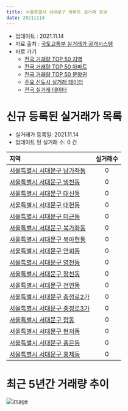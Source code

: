 ```yaml
---
title: 서울특별시 서대문구 아파트 실거래 정보
date: 20211114
---
```


* 업데이트 : 2021.11.14
* 자료 출처 : [국토교통부 실거래가 공개시스템](http://rt.molit.go.kr)
* 바로 가기
    * [전국 거래량 TOP 50 지역](https://apt-info.github.io/apt-trade-info/tr)
    * [전국 거래량 TOP 50 아파트](https://apt-info.github.io/apt-trade-info/ta)
    * [전국 거래량 TOP 50 분양권](https://apt-info.github.io/apt-trade-info/tb)
    * [주요 신도시 실거래 데이터](https://apt-info.github.io/apt-trade-info/newtown)
    * [전국 실거래 데이터](https://apt-info.github.io/apt-trade-info/all)



<script async src="https://pagead2.googlesyndication.com/pagead/js/adsbygoogle.js"></script>
<!-- 기본광고 -->
<ins class="adsbygoogle"
     style="display:block"
     data-ad-client="ca-pub-1142216861245946"
     data-ad-slot="4805727019"
     data-ad-format="auto"
     data-full-width-responsive="true"></ins>
<script>
     (adsbygoogle = window.adsbygoogle || []).push({});
</script>


# 신규 등록된 실거래가 목록

* 실거래가 등록일: 2021.11.14
* 업데이트 된 실거래 수: 0 건


|지역|실거래수|
|:---|:---:|
|[서울특별시 서대문구 남가좌동](https://apt-info.github.io/apt-trade-info/r163)|0|
|[서울특별시 서대문구 냉천동](https://apt-info.github.io/apt-trade-info/r153)|0|
|[서울특별시 서대문구 대신동](https://apt-info.github.io/apt-trade-info/r3523)|0|
|[서울특별시 서대문구 대현동](https://apt-info.github.io/apt-trade-info/r158)|0|
|[서울특별시 서대문구 미근동](https://apt-info.github.io/apt-trade-info/r166)|0|
|[서울특별시 서대문구 북가좌동](https://apt-info.github.io/apt-trade-info/r162)|0|
|[서울특별시 서대문구 북아현동](https://apt-info.github.io/apt-trade-info/r156)|0|
|[서울특별시 서대문구 연희동](https://apt-info.github.io/apt-trade-info/r160)|0|
|[서울특별시 서대문구 영천동](https://apt-info.github.io/apt-trade-info/r154)|0|
|[서울특별시 서대문구 창천동](https://apt-info.github.io/apt-trade-info/r159)|0|
|[서울특별시 서대문구 천연동](https://apt-info.github.io/apt-trade-info/r167)|0|
|[서울특별시 서대문구 충정로2가](https://apt-info.github.io/apt-trade-info/r164)|0|
|[서울특별시 서대문구 충정로3가](https://apt-info.github.io/apt-trade-info/r165)|0|
|[서울특별시 서대문구 합동](https://apt-info.github.io/apt-trade-info/r2986)|0|
|[서울특별시 서대문구 현저동](https://apt-info.github.io/apt-trade-info/r155)|0|
|[서울특별시 서대문구 홍은동](https://apt-info.github.io/apt-trade-info/r161)|0|
|[서울특별시 서대문구 홍제동](https://apt-info.github.io/apt-trade-info/r157)|0|



<script async src="https://pagead2.googlesyndication.com/pagead/js/adsbygoogle.js"></script>
<!-- 기본광고 -->
<ins class="adsbygoogle"
     style="display:block"
     data-ad-client="ca-pub-1142216861245946"
     data-ad-slot="4805727019"
     data-ad-format="auto"
     data-full-width-responsive="true"></ins>
<script>
     (adsbygoogle = window.adsbygoogle || []).push({});
</script>


# 최근 5년간 거래량 추이


<div style="width:100%;">
    <canvas id="deal_progress" height="200"></canvas>
</div>

<script>
new Chart(document.getElementById("deal_progress"), {
    type: 'line',
    data: {
        labels: ['16.01','16.02','16.03','16.04','16.05','16.06','16.07','16.08','16.09','16.10','16.11','16.12','17.01','17.02','17.03','17.04','17.05','17.06','17.07','17.08','17.09','17.10','17.11','17.12','18.01','18.02','18.03','18.04','18.05','18.06','18.07','18.08','18.09','18.10','18.11','18.12','19.01','19.02','19.03','19.04','19.05','19.06','19.07','19.08','19.09','19.10','19.11','19.12','20.01','20.02','20.03','20.04','20.05','20.06','20.07','20.08','20.09','20.10','20.11','20.12','21.01','21.02','21.03','21.04','21.05','21.06','21.07','21.08','21.09','21.10','21.11'],
        datasets: [{
            label: '매매/분양권',
            data: [292,300,490,469,349,423,430,372,361,409,232,213,164,243,267,270,356,435,422,232,259,231,268,309,482,353,339,207,164,204,220,464,216,112,51,50,71,62,102,93,140,199,294,314,259,394,436,380,247,291,150,91,196,510,774,187,164,174,207,240,185,134,120,100,179,128,153,161,127,61,1],
            borderColor: "rgba(66, 133, 243, 1)",
            backgroundColor: "rgba(66, 133, 243, 0.05)",
            borderWidth: 1,
            pointRadius: 0,
            fill: false,
            lineTension: 0
        },{
            label: '전/월세',
            data: [399,311,306,271,227,226,220,238,258,345,293,382,381,436,288,237,313,314,293,333,346,332,391,442,475,417,417,301,308,265,289,277,290,338,345,452,570,409,394,325,268,303,275,279,251,337,308,426,388,496,337,291,320,301,341,325,294,337,263,346,387,324,358,276,332,339,368,350,329,281,81],
            borderColor: "rgba(255, 90, 0, 1)",
            backgroundColor: "rgba(255, 90, 0, 0.05)",
            borderWidth: 1,
            pointRadius: 0,
            fill: false,
            lineTension: 0
        },{
            label: '합계',
            data: [691,611,796,740,576,649,650,610,619,754,525,595,545,679,555,507,669,749,715,565,605,563,659,751,957,770,756,508,472,469,509,741,506,450,396,502,641,471,496,418,408,502,569,593,510,731,744,806,635,787,487,382,516,811,1115,512,458,511,470,586,572,458,478,376,511,467,521,511,456,342,82],
            borderColor: "rgba(0, 0, 0, 1)",
            backgroundColor: "rgba(0, 0, 0, 0.03)",
            borderWidth: 0.1,
            pointRadius: 0,
            fill: true,
            lineTension: 0
        }
        ]
    },
    options: {
        responsive: true,
        title: {
            display: false
        },
        tooltips: {
            mode: 'index',
            intersect: false
        },
        hover: {
            mode: 'nearest',
            intersect: true
        },
        scales: {
            xAxes: [{
                display: true,
                scaleLabel: {
                    display: true,
                    labelString: '년/월'
                }
            }],
            yAxes: [{
                display: true,
                ticks: {
                    suggestedMin: 0,
                },
                scaleLabel: {
                    display: true,
                    labelString: '실거래 수'
                }
            }]
        }
    }
});

</script>


[![image](https://apt-info.github.io/images/2020-01-03-apt-trade-info/1024x500.png)](https://play.google.com/store/apps/details?id=com.aptinfo.apttradeinfo)

